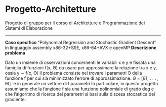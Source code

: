 # Progetto-Architetture
Progetto di gruppo per il corso di Architetture e Programmazione dei Sistemi di Elaborazione

---


**Caso specifico**
“Polynomial Regression and Stochastic Gradient Descent”
in linguaggio assembly x86-32+SSE, x86-64+AVX e openMP
**Descrizione problema**

Dato un insieme di osservazioni concernenti le variabili x e y e fissata una famiglia di funzioni
f(x, Θ) da usare per approssimare la relazione tra x e y, ossia
y ∼ f(x, Θ)
il problema consiste nel trovare i parametri Θ della funzione f per cui sia minimizzato l’errore
di approssimazione. Θ = [θ1, . . . , θt] `e in generale un vettore di t parametri
In particolare, in questo progetto assumiamo che la funzione f sia una funzione polinomiale di
grado deg e che l’algoritmo di ricerca dei parametri si basi sulla discesa stocastica del gradiente.
